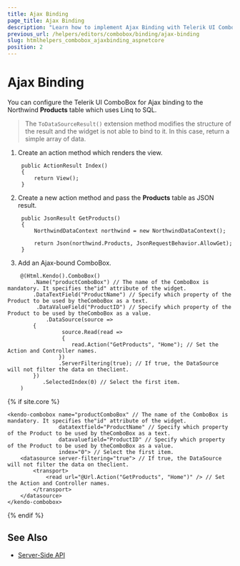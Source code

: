 ```yaml
---
title: Ajax Binding
page_title: Ajax Binding
description: "Learn how to implement Ajax Binding with Telerik UI ComboBox component for {{ site.framework }}."
previous_url: /helpers/editors/combobox/binding/ajax-binding
slug: htmlhelpers_combobox_ajaxbinding_aspnetcore
position: 2
---
```


# Ajax Binding

You can configure the Telerik UI ComboBox for Ajax binding to the Northwind **Products** table which uses Linq to SQL.

> The `ToDataSourceResult()` extension method modifies the structure of the result and the widget is not able to bind to it. In this case, return a simple array of data.

1. Create an action method which renders the view.

        public ActionResult Index()
        {
            return View();
        }

1. Create a new action method and pass the **Products** table as JSON result.

        public JsonResult GetProducts()
        {
            NorthwindDataContext northwind = new NorthwindDataContext();

            return Json(northwind.Products, JsonRequestBehavior.AllowGet);
        }

1. Add an Ajax-bound ComboBox.

```HtmlHelper
    @(Html.Kendo().ComboBox()
        .Name("productComboBox") // The name of the ComboBox is mandatory. It specifies the"id" attribute of the widget.
        .DataTextField("ProductName") // Specify which property of the Product to be used by theComboBox as a text.
         .DataValueField("ProductID") // Specify which property of the Product to be used by theComboBox as a value.
            .DataSource(source =>
        {
                 source.Read(read =>
                 {
                    read.Action("GetProducts", "Home"); // Set the Action and Controller names.
                })
                .ServerFiltering(true); // If true, the DataSource will not filter the data on theclient.
        })
           .SelectedIndex(0) // Select the first item.
    )
```
{% if site.core %}
```TagHelper
<kendo-combobox name="productComboBox" // The name of the ComboBox is mandatory. It specifies the"id" attribute of the widget.
                datatextfield="ProductName" // Specify which property of the Product to be used by theComboBox as a text.
                datavaluefield="ProductID" // Specify which property of the Product to be used by theComboBox as a value.
                index="0"> // Select the first item.
    <datasource server-filtering="true"> // If true, the DataSource will not filter the data on theclient.
        <transport>
            <read url="@Url.Action("GetProducts", "Home")" /> // Set the Action and Controller names.
        </transport>
    </datasource>
</kendo-combobox>
```
{% endif %}    
## See Also

* [Server-Side API](/api/combobox)
